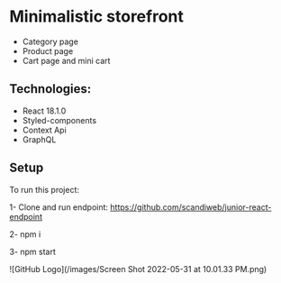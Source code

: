 # Minimalistic storefront

- Category page
- Product page
- Cart page and mini cart

## Technologies:

- React 18.1.0
- Styled-components
- Context Api
- GraphQL

## Setup

To run this project:

1- Clone and run endpoint: https://github.com/scandiweb/junior-react-endpoint

2- npm i

3- npm start

![GitHub Logo](/images/Screen Shot 2022-05-31 at 10.01.33 PM.png)
